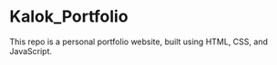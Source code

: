# Kalok_Portfolio
This repo is a personal portfolio website, built using HTML, CSS, and JavaScript.
